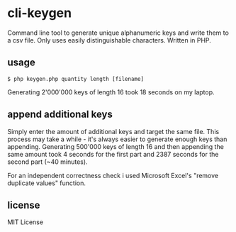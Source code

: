 # cli-keygen
Command line tool to generate unique alphanumeric keys and write them to a csv file. Only uses easily distinguishable characters. Written in PHP. 

## usage
```Shell
$ php keygen.php quantity length [filename]
```
Generating 2'000'000 keys of length 16 took 18 seconds on my laptop.

## append additional keys
Simply enter the amount of additional keys and target the same file. This process may take a while - it's always easier to generate enough keys than appending.
Generating 500'000 keys of length 16 and then appending the same amount took 4 seconds for the first part and 2387 seconds for the second part (~40 minutes).

For an independent correctness check i used Microsoft Excel's "remove duplicate values" function.

## license
MIT License
